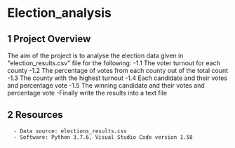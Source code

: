 # Election_analysis
## 1 Project Overview
   The aim of the project is to analyse the election data given in "election_results.csv" file for the
   following:
      -1.1 The voter turnout for each county
      -1.2 The percentage of votes from each county out of the total count
      -1.3 The county with the highest turnout
      -1.4 Each candidate and their votes and percentage vote
      -1.5 The winning candidate and their votes and percentage vote
      -Finally write the results into a text file 
## 2 Resources
      - Data source: elections_results.csv
      - Software: Python 3.7.6, Visual Studio Code version 1.58
   
   
